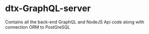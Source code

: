 # dtx-GraphQL-server
Contains all the back-end GraphQL and NodeJS Api code along with connection ORM to PostGreSQL
